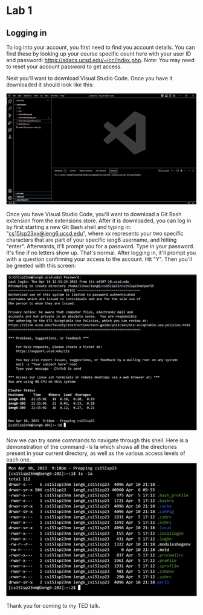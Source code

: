 Lab 1
=====
Logging in
----------
To log into your account, you first need to find you account details. You can find these by looking up your course specific count here with your user ID and password: https://sdacs.ucsd.edu/~icc/index.php.
Note: You may need to reset your account password to get access.

Next you'll want to download Visual Studio Code. Once you have it downloaded it should look like this:

![Image](vscInstall.png)

Once you have Visual Studio Code, you'll want to download a Git Bash extension from the extensions store. After it is downloaded, you can log in by first starting a new Git Bash shell and typing in: "cs15lsp23xx@ieng6.ucsd.edu", where xx represents your two specific characters that are part of your specific ieng6 username, and hitting "enter". Afterwards, it'll prompt you for a password. Type in your password. It's fine if no letters show up. That's normal. After logging in, it'll prompt you with a question confirming your access to the account. Hit "Y". Then you'll be greeted with this screen:

![Image](login.png)

Now we can try some commands to navigate through this shell. Here is a demonstration of the command -ls la which shows all the directories present in your current directory, as well as the various access levels of each one.
![Image](lsla.png)

Thank you for coming to my TED talk.
